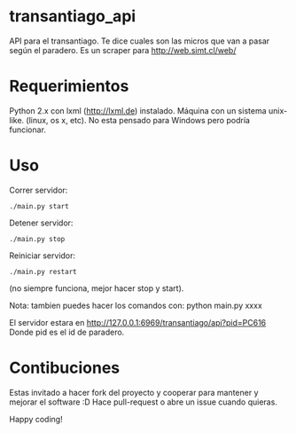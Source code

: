 transantiago_api
================

API para el transantiago. Te dice cuales son las micros que van a pasar según el paradero.
Es un scraper para http://web.simt.cl/web/

Requerimientos
==============
Python 2.x con lxml (http://lxml.de) instalado.
Máquina con un sistema unix-like. (linux, os x, etc).
No esta pensado para Windows pero podría funcionar.

Uso
===
Correr servidor: 
```
./main.py start
```

Detener servidor:
```
./main.py stop
```

Reiniciar servidor:
```
./main.py restart
```
(no siempre funciona, mejor hacer stop y start).

Nota: tambien puedes hacer los comandos con: python main.py xxxx

El servidor estara en http://127.0.0.1:6969/transantiago/api?pid=PC616
Donde pid es el id de paradero.

Contibuciones
=============
Estas invitado a hacer fork del proyecto y cooperar para mantener y mejorar el software :D
Hace pull-request o abre un issue cuando quieras.

Happy coding!
